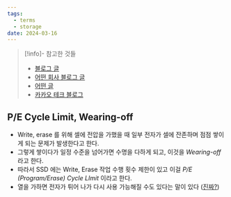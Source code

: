 ```yaml
---
tags:
  - terms
  - storage
date: 2024-03-16
---
```

> [!info]- 참고한 것들
> - [블로그 글](https://metar.tistory.com/entry/NAND-flash%EB%9E%80-%EB%AC%B4%EC%97%87%EC%9D%B8%EA%B0%80)
> - [어떤 회사 블로그 글](https://www.tuxera.com/blog/what-is-write-amplification-why-is-it-bad-what-causes-it/)
> - [어떤 글](https://codecapsule.com/2014/02/12/coding-for-ssds-part-2-architecture-of-an-ssd-and-benchmarking/)
> - [카카오 테크 블로그](https://tech.kakao.com/2016/07/14/coding-for-ssd-part-2)

## P/E Cycle Limit, Wearing-off

- Write, erase 를 위해 셀에 전압을 가했을 때 일부 전자가 셀에 잔존하며 점점 쌓이게 되는 문제가 발생한다고 한다.
- 그렇게 쌓이다가 일정 수준을 넘어가면 수명을 다하게 되고, 이것을 *Wearing-off* 라고 한다.
- 따라서 SSD 에는 Write, Erase 작업 수행 횟수 제한이 있고 이걸 *P/E (Program/Erase) Cycle LImit* 이라고 한다.
- 열을 가하면 전자가 튀어 나가 다시 사용 가능해질 수도 있다는 말이 있다 ([진짜?](https://www.theregister.com/2012/12/03/macronix_thermal_annealing_extends_life_of_flash_memory/))